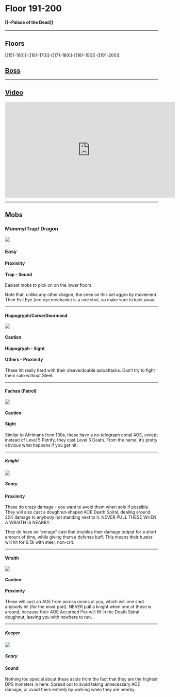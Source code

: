 # Floor 191-200
#### [[~Palace of the Dead]]
---
## Floors

[[151-160]]-[[161-170]]-[[171-180]]-[[181-190]]-[[191-200]]
## [Boss](200)
---

## [Video](https://www.youtube.com/watch?v=9SH-qyjREMc&t=5327s)

<iframe width="560" height="315" src="https://www.youtube.com/embed/9SH-qyjREMc?start=24423" title="YouTube video player" frameborder="0" allow="accelerometer; autoplay; clipboard-write; encrypted-media; gyroscope; picture-in-picture" allowfullscreen></iframe>

---
## Mobs
### Mummy/Trap/ Dragon
![](https://lh4.googleusercontent.com/J_-xLm4aQ770h0Q97Gd-sawA3UeHWWv-aWfQxzNiL1qHkoH2q1RpZBeW6tX9YlKs2x88sJd28vCUmhNxPlcHCb82YvH9BGiyz3BNyOKibFsELS3xkwB6bAEqpnJxlq_aOQ)
### Easy
#### Proximity
#### Trap - Sound
Easiest mobs to pick on on the lower floors.

Note that, unlike any other dragon, the ones on this set aggro by movement. Their Evil Eye (red eye mechanic) is a one shot, so make sure to look away.

---
#### Hippogryph/Corse/Gourmand
![](https://lh3.googleusercontent.com/r5MldU83cP244DTjfdWjOe6k0P4xAj6Jc-tVMe7gQg5DLDAd7MnLnAWzdXfTChStj98nzOTnW6JUry5EdicUv_XmOhtqUx5LoW99Jv6FZFbpDkNiE3wb-sxBmB_T-WPQqg)

#### Caution
#### Hippogryph - Sight
#### Others - Proximity

These hit really hard with their cleave/double autoattacks. Don’t try to fight them solo without Steel.

---
#### Fachan (Patrol)

![](https://lh3.googleusercontent.com/XY_HzBbUcJnGW5zt70EaArUB2UZ8AEiFDpU7T4q1hhiPKX8-miL027iWIL-lNGWcnsynEdg_hcBBTO_ZmqSTXEVSZ938oKibuawOmgDvljB6I60n0RS60tLk1te3M4Z3ig)
#### Caution
#### Sight
Similar to Ahrimans from 130s, these have a no-telegraph conal AOE, except instead of Level 5 Petrify, they cast Level 5 Death. From the name, it’s pretty obvious what happens if you get hit.

---
##### Knight

![](https://lh3.googleusercontent.com/sVWWRWJhKWZUK2T9ZgHwdlKz9Cn69pKdB8P44sZqw5CByS_Q7NJDUKLbzIsEZwmDmiiCkICtWYFMe6MvEFTLugkVpt1S9lVIS8ZVsCMYKY4TVAfwW5TpXBOanL2GA1oUxg)

##### Scary
#### Proximity

These do crazy damage - you want to avoid them when solo if possible. They will also cast a doughnut-shaped AOE Death Spiral, dealing around 20K damage to anybody not standing next to it. NEVER PULL THESE WHEN A WRAITH IS NEARBY.

They do have an “enrage” cast that doubles their damage output for a short amount of time, while giving them a defense buff. This means their buster will hit for 9.5k with steel, non-crit.

---
#### Wraith

![](https://lh6.googleusercontent.com/Jt15Da14NX_JzAkcGX4hjJtD1_SFxQFIMs_G2svNkcrJC8cUQOcYybMswqKuF9DaX3pgjGAENpymLKBkLms9Nxm9dNC2b4beZKKaEd25ugCyWur1SVdKU8_iD0ycjfhTEw)

#### Caution
#### Proximity

These will cast an AOE from across rooms at you, which will one shot anybody hit (for the most part). NEVER pull a knight when one of these is around, because their AOE Accursed Pox will fill in the Death Spiral doughnut, leaving you with nowhere to run.

---
##### Keeper
![](https://lh6.googleusercontent.com/1BPLdet7f3abFIP15kxgwBvEVm_s210ThTLjq0QQGumuNRzLsMWDascTjrULvqoCrfYpUQYB7o8_Y-ESfWd3EJf66Nc3qScg1L1AseijuzqhgxGq5cQLogQOKut8b2p58Q)
##### Scary
#### Sound

Nothing too special about these aside from the fact that they are the highest DPS monsters in here. Spread out to avoid taking unnecessary AOE damage, or avoid them entirely by walking when they are nearby.
